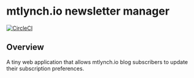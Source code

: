 # mtlynch.io newsletter manager

[![CircleCI](https://circleci.com/gh/mtlynch/mtlynch.io-newsletter.svg?style=svg)](https://circleci.com/gh/mtlynch/mtlynch.io-newsletter)

## Overview

A tiny web application that allows mtlynch.io blog subscribers to update their subscription preferences.
